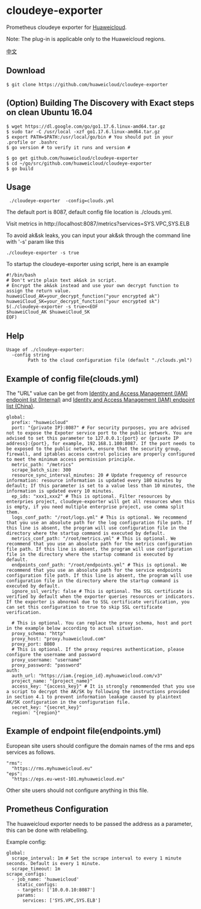 # cloudeye-exporter

Prometheus cloudeye exporter for [Huaweicloud](https://www.huaweicloud.com/).

Note: The plug-in is applicable only to the Huaweicloud regions.

[中文](./README_cn.md)

## Download
```
$ git clone https://github.com/huaweicloud/cloudeye-exporter
```

## (Option) Building The Discovery with Exact steps on clean Ubuntu 16.04 
```
$ wget https://dl.google.com/go/go1.17.6.linux-amd64.tar.gz
$ sudo tar -C /usr/local -xzf go1.17.6.linux-amd64.tar.gz
$ export PATH=$PATH:/usr/local/go/bin # You should put in your .profile or .bashrc
$ go version # to verify it runs and version #

$ go get github.com/huaweicloud/cloudeye-exporter
$ cd ~/go/src/github.com/huaweicloud/cloudeye-exporter
$ go build
```

## Usage
```
 ./cloudeye-exporter  -config=clouds.yml
```

The default port is 8087, default config file location is ./clouds.yml.

Visit metrics in http://localhost:8087/metrics?services=SYS.VPC,SYS.ELB


To avoid ak&sk leaks, you can input your ak&sk through the command line with '-s' param like this
```shell
./cloudeye-exporter -s true
```
To startup the cloudeye-exporter using script, here is an example
```shell
#!/bin/bash
# Don't write plain text ak&sk in script.
# Encrypt the ak&sk instead and use your own decrypt function to assign the return value.
huaweiCloud_AK=your_decrypt_function("your encrypted ak")
huaweiCloud_SK=your_decrypt_function("your encrypted sk")
$(./cloudeye-exporter -s true<<EOF
$huaweiCloud_AK $huaweiCloud_SK
EOF)
```

## Help
```
Usage of ./cloudeye-exporter:
  -config string
        Path to the cloud configuration file (default "./clouds.yml") 
```

## Example of config file(clouds.yml)
The "URL" value can be get from [Identity and Access Management (IAM) endpoint list (Internal)](https://developer.huaweicloud.com/intl/en-us/endpoint?IAM) and [Identity and Access Management (IAM) endpoint list (China)](https://developer.huaweicloud.com/endpoint?IAM).
```
global:
  prefix: "huaweicloud"
  port: "{private IP}:8087" # For security purposes, you are advised not to expose the Expoter service port to the public network. You are advised to set this parameter to 127.0.0.1:{port} or {private IP address}:{port}, for example, 192.168.1.100:8087. If the port needs to be exposed to the public network, ensure that the security group, firewall, and iptables access control policies are properly configured to meet the minimum access permission principle.
  metric_path: "/metrics"
  scrape_batch_size: 300
  resource_sync_interval_minutes: 20 # Update frequency of resource information: resource information is updated every 180 minutes by default; If this parameter is set to a value less than 10 minutes, the information is updated every 10 minutes.
  ep_ids: "xxx1,xxx2" # This is optional. Filter resources by enterpries project, cloudeye-exporter will get all resources when this is empty, if you need multiple enterprise project, use comma split them.
  logs_conf_path: "/root/logs.yml" # This is optional. We recommend that you use an absolute path for the log configuration file path. If this line is absent, the program will use configuration file in the directory where the startup command is executed by default.
  metrics_conf_path: "/root/metrics.yml" # This is optional. We recommend that you use an absolute path for the metrics configuration file path. If this line is absent, the program will use configuration file in the directory where the startup command is executed by default.
  endpoints_conf_path: "/root/endpoints.yml" # This is optional. We recommend that you use an absolute path for the service endpoints configuration file path. If this line is absent, the program will use configuration file in the directory where the startup command is executed by default.
  ignore_ssl_verify: false # This is optional. The SSL certificate is verified by default when the exporter queries resources or indicators. If the exporter is abnormal due to SSL certificate verification, you can set this configuration to true to skip SSL certificate verification.
  
  # This is optional. You can replace the proxy schema, host and port in the example below according to actual situation.
  proxy_schema: "http"                      
  proxy_host: "proxy.huaweicloud.com"        
  proxy_port: 8080    
  # This is optional. If the proxy requires authentication, please configure the username and password
  proxy_username: "username"                 
  proxy_password: "password" 
auth:
  auth_url: "https://iam.{region_id}.myhuaweicloud.com/v3"
  project_name: "{project_name}"
  access_key: "{access_key}" # It is strongly remommended that you use a script to decrypt the AK/SK by following the instructions provided in section 4.1 to prevent information leakage caused by plaintext AK/SK configuration in the configuration file.
  secret_key: "{secret_key}"
  region: "{region}"
```

## Example of endpoint file(endpoints.yml)
European site users should configure the domain names of the rms and eps services as follows.
```
"rms":
  "https://rms.myhuaweicloud.eu"
"eps":
  "https://eps.eu-west-101.myhuaweicloud.eu"
```
Other site users should not configure anything in this file.

## Prometheus Configuration
The huaweicloud exporter needs to be passed the address as a parameter, this can be done with relabelling.

Example config:

```
global:
  scrape_interval: 1m # Set the scrape interval to every 1 minute seconds. Default is every 1 minute.
  scrape_timeout: 1m
scrape_configs:
  - job_name: 'huaweicloud'
    static_configs:
    - targets: ['10.0.0.10:8087']
    params:
      services: ['SYS.VPC,SYS.ELB']
```
